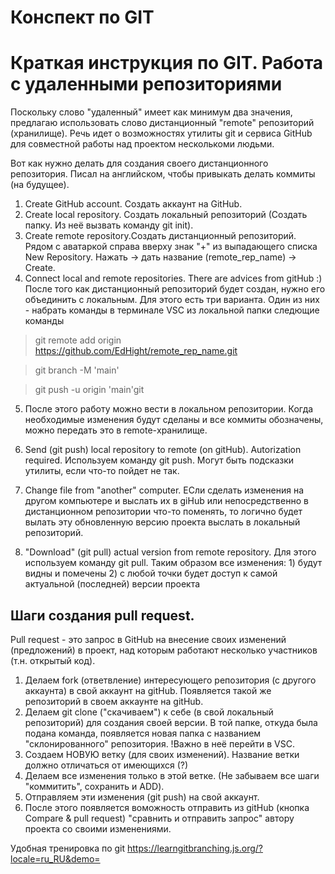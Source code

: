 # Конспект по GIT  

# Краткая инструкция по GIT. Работа с удаленными репозиториями

Поскольку слово "удаленный" имеет как минимум два значения, предлагаю использовать слово дистанционный "remote" репозиторий (хранилище). Речь идет о возможностях утилиты git и сервиса GitHub для совместной работы над проектом несколькоми людьми.

 
Вот как нужно делать для создания своего дистанционного репозитория. Писал на английском, чтобы привыкать делать коммиты (на будущее). 

1. Create GitHub account. Создать аккаунт на GitHub.
2. Create local repository. Создать локальный репозиторий (Создать папку. Из неё вызвать команду git init).
3. Create remote repository.Создать дистанционный репозиторий. Рядом с аватаркой справа вверху знак "+" из выпадающего списка New Repository. Нажать -> дать название (remote_rep_name) -> Create.
4. Connect local and remote repositories. There are advices from gitHub :) После того как дистанционный репозиторий будет создан, нужно его объединить с локальным. Для этого есть три варианта. Один из них - набрать команды в терминале VSC из локальной папки следющие команды

> git remote add origin https://github.com/EdHight/remote_rep_name.git

> git branch -M 'main'

> git push -u origin 'main'git

5. После этого работу можно вести в локальном репозитории. Когда необходимые изменения будут сделаны и все коммиты обозначены, можно передать это в remote-хранилище. 

6. Send (git push) local repository to remote (on gitHub). Autorization required. Используем команду git push. Могут быть подсказки утилиты, если что-то пойдет не так.

7. Change file from "another" computer. ЕСли сделать изменения на другом компьютере и выслать их в giHub или непосредственно в дистанционном репозитории что-то поменять, то логично будет вылать эту обновленную версию проекта выслать в локальный репозиторий. 
8. "Download" (git pull) actual version from remote repository. Для этого используем команду git pull. Таким образом все изменения: 1) будут видны и помечены 2) с любой точки будет доступ к самой актуальной (последней) версии проекта

## Шаги создания pull request.

Pull request - это запрос в GitHub на внесение своих изменений (предложений) в проект, над которым работают несколько участников (т.н. открытый код). 

1. Делаем fork (ответвление) интересующего  репозитория (с другого аккаунта) в свой аккаунт на gitHub. Появляется такой же репозиторий в своем аккаунте на gitHub.
2. Делаем git clone ("скачиваем") к себе (в свой локальный репозиторий) для создания своей версии. В той папке, откуда была подана команда, появляется новая папка с названием "склонированного" репозитория. !Важно в неё перейти в VSC.  
3. Создаем НОВУЮ ветку (для своих изменений). Название ветки должно отличаться от имеющихся (?) 
4. Делаем все изменения только в этой ветке. (Не забываем все шаги "коммитить", сохранить и ADD).
5. Отправляем эти изменения (git push) на свой аккаунт.   
6. После этого появляется воможность отправить из gitHub (кнопка Compare & pull request) "сравнить и отправить запрос" автору проекта со своими изменениями.


Удобная тренировка по git https://learngitbranching.js.org/?locale=ru_RU&demo=
